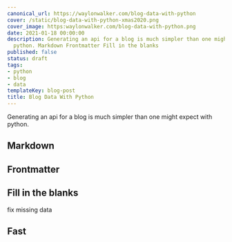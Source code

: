 ```yaml
---
canonical_url: https://waylonwalker.com/blog-data-with-python
cover: /static/blog-data-with-python-xmas2020.png
cover_image: https:waylonwalker.com/blog-data-with-python.png
date: 2021-01-18 00:00:00
description: Generating an api for a blog is much simpler than one might expect with
  python. Markdown Frontmatter Fill in the blanks
published: false
status: draft
tags:
- python
- blog
- data
templateKey: blog-post
title: Blog Data With Python
---
```


Generating an api for a blog is much simpler than one might expect with python.

## Markdown

## Frontmatter

## Fill in the blanks

fix missing data

## Fast